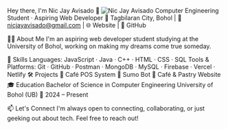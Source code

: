 Hey there, I'm Nic Jay Avisado 👋
![Nic Jay Avisado](https://path-to-your-profile-picture.jpg)
Computer Engineering Student · Aspiring Web Developer
📍 Tagbilaran City, Bohol | 📧 nicjayavisado@gmail.com | 🌐 Website | 🐙 GitHub

👨‍💼 About Me
I'm an aspiring web developer student studying at the University of Bohol, working on making my dreams come true someday.

🧠 Skills
Languages:
JavaScript · Java · C++ · HTML · CSS · SQL
Tools & Platforms:
Git · GitHub · Postman · MongoDB · MySQL · Firebase · Vercel · Netlify
🛠 Projects
📌 Café POS System
📌 Sumo Bot
📌 Café & Pastry Website
🎓 Education
Bachelor of Science in Computer Engineering
University of Bohol (UB)
📅 2024 – Present

📫 Let's Connect
I'm always open to connecting, collaborating, or just geeking out about tech. Feel free to reach out!
